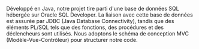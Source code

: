 
Développé en Java, notre projet tire parti d'une base de données SQL hébergée sur Oracle SQL Developer. 
La liaison avec cette base de données est assurée par JDBC (Java Database Connectivity), 
tandis que des éléments PL/SQL tels que des fonctions, des procédures et des déclencheurs sont utilisés. 
Nous adoptons le schéma de conception MVC (Modèle-Vue-Contrôleur) pour structurer notre code.
